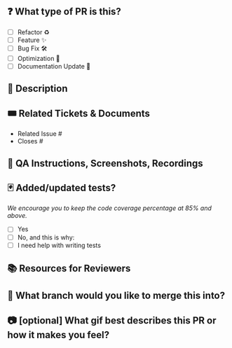 ## ❓ What type of PR is this?

<!-- 
Raw mode: Write x between the brackets if it is applicable, like this [x]
Reading mode: Check all applicable.
-->
- [ ] Refactor ♻️
- [ ] Feature ✨
- [ ] Bug Fix 🛠️
- [ ] Optimization 🚀
- [ ] Documentation Update 📄

## 💬 Description
<!-- Provide a concise overview of the changes introduced by this PR -->

## 🎟️ Related Tickets & Documents

- Related Issue #
- Closes #

## 🎥 QA Instructions, Screenshots, Recordings
<!-- Include any instructions or visual aids necessary for QA testing -->

## 🃏 Added/updated tests?

_We encourage you to keep the code coverage percentage at 85% and above._

- [ ] Yes
- [ ] No, and this is why: <!-- Please replace this line with details on why tests have not been included -->
- [ ] I need help with writing tests

## 📚 Resources for Reviewers
<!-- Offer links to relevant documentation, design specs, or other resources to assist reviewers -->

## 🌿 What branch would you like to merge this into?
<!-- Specify the target branch for merging this PR -->

## 📷 [optional] What gif best describes this PR or how it makes you feel?
<!-- Share a fitting gif for added context or humor -->

<!-- 
  HEEEEEEEEEEEEEEEY! READ ME!
  Is there a blank h2(##) above, remove it please.
-->